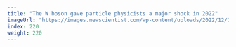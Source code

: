 ```yaml
---
title: "The W boson gave particle physicists a major shock in 2022"
imageUrl: "https://images.newscientist.com/wp-content/uploads/2022/12/14121032/SEI_135596939.jpg?width=600"
index: 220
weight: 220
---
```

